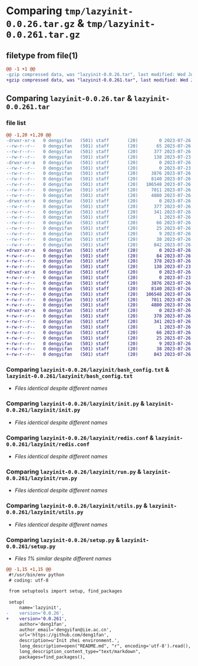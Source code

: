# Comparing `tmp/lazyinit-0.0.26.tar.gz` & `tmp/lazyinit-0.0.261.tar.gz`

## filetype from file(1)

```diff
@@ -1 +1 @@
-gzip compressed data, was "lazyinit-0.0.26.tar", last modified: Wed Jul 26 04:34:19 2023, max compression
+gzip compressed data, was "lazyinit-0.0.261.tar", last modified: Wed Jul 26 04:37:02 2023, max compression
```

## Comparing `lazyinit-0.0.26.tar` & `lazyinit-0.0.261.tar`

### file list

```diff
@@ -1,20 +1,20 @@
-drwxr-xr-x   0 dengyifan   (501) staff       (20)        0 2023-07-26 04:34:19.493384 lazyinit-0.0.26/
--rw-r--r--   0 dengyifan   (501) staff       (20)       65 2023-07-26 04:33:05.000000 lazyinit-0.0.26/MANIFEST.in
--rw-r--r--   0 dengyifan   (501) staff       (20)      377 2023-07-26 04:34:19.493200 lazyinit-0.0.26/PKG-INFO
--rw-r--r--   0 dengyifan   (501) staff       (20)      138 2023-07-23 13:52:05.000000 lazyinit-0.0.26/README.md
-drwxr-xr-x   0 dengyifan   (501) staff       (20)        0 2023-07-26 04:34:19.492015 lazyinit-0.0.26/lazyinit/
--rw-r--r--   0 dengyifan   (501) staff       (20)        0 2023-07-23 14:24:47.000000 lazyinit-0.0.26/lazyinit/__init__.py
--rw-r--r--   0 dengyifan   (501) staff       (20)     3876 2023-07-26 03:36:41.000000 lazyinit-0.0.26/lazyinit/bash_config.txt
--rw-r--r--   0 dengyifan   (501) staff       (20)     8140 2023-07-26 04:34:00.000000 lazyinit-0.0.26/lazyinit/init.py
--rw-r--r--   0 dengyifan   (501) staff       (20)   106548 2023-07-26 03:36:41.000000 lazyinit-0.0.26/lazyinit/redis.conf
--rw-r--r--   0 dengyifan   (501) staff       (20)     7011 2023-07-26 04:21:53.000000 lazyinit-0.0.26/lazyinit/run.py
--rw-r--r--   0 dengyifan   (501) staff       (20)     4880 2023-07-26 04:18:42.000000 lazyinit-0.0.26/lazyinit/utils.py
-drwxr-xr-x   0 dengyifan   (501) staff       (20)        0 2023-07-26 04:34:19.492966 lazyinit-0.0.26/lazyinit.egg-info/
--rw-r--r--   0 dengyifan   (501) staff       (20)      377 2023-07-26 04:34:19.000000 lazyinit-0.0.26/lazyinit.egg-info/PKG-INFO
--rw-r--r--   0 dengyifan   (501) staff       (20)      341 2023-07-26 04:34:19.000000 lazyinit-0.0.26/lazyinit.egg-info/SOURCES.txt
--rw-r--r--   0 dengyifan   (501) staff       (20)        1 2023-07-26 04:34:19.000000 lazyinit-0.0.26/lazyinit.egg-info/dependency_links.txt
--rw-r--r--   0 dengyifan   (501) staff       (20)       66 2023-07-26 04:34:19.000000 lazyinit-0.0.26/lazyinit.egg-info/entry_points.txt
--rw-r--r--   0 dengyifan   (501) staff       (20)       25 2023-07-26 04:34:19.000000 lazyinit-0.0.26/lazyinit.egg-info/requires.txt
--rw-r--r--   0 dengyifan   (501) staff       (20)        9 2023-07-26 04:34:19.000000 lazyinit-0.0.26/lazyinit.egg-info/top_level.txt
--rw-r--r--   0 dengyifan   (501) staff       (20)       38 2023-07-26 04:34:19.493442 lazyinit-0.0.26/setup.cfg
--rw-r--r--   0 dengyifan   (501) staff       (20)      842 2023-07-26 04:34:18.000000 lazyinit-0.0.26/setup.py
+drwxr-xr-x   0 dengyifan   (501) staff       (20)        0 2023-07-26 04:37:02.961336 lazyinit-0.0.261/
+-rw-r--r--   0 dengyifan   (501) staff       (20)       84 2023-07-26 04:36:39.000000 lazyinit-0.0.261/MANIFEST.in
+-rw-r--r--   0 dengyifan   (501) staff       (20)      378 2023-07-26 04:37:02.961147 lazyinit-0.0.261/PKG-INFO
+-rw-r--r--   0 dengyifan   (501) staff       (20)      138 2023-07-23 13:52:05.000000 lazyinit-0.0.261/README.md
+drwxr-xr-x   0 dengyifan   (501) staff       (20)        0 2023-07-26 04:37:02.960062 lazyinit-0.0.261/lazyinit/
+-rw-r--r--   0 dengyifan   (501) staff       (20)        0 2023-07-23 14:24:47.000000 lazyinit-0.0.261/lazyinit/__init__.py
+-rw-r--r--   0 dengyifan   (501) staff       (20)     3876 2023-07-26 03:36:41.000000 lazyinit-0.0.261/lazyinit/bash_config.txt
+-rw-r--r--   0 dengyifan   (501) staff       (20)     8140 2023-07-26 04:34:00.000000 lazyinit-0.0.261/lazyinit/init.py
+-rw-r--r--   0 dengyifan   (501) staff       (20)   106548 2023-07-26 03:36:41.000000 lazyinit-0.0.261/lazyinit/redis.conf
+-rw-r--r--   0 dengyifan   (501) staff       (20)     7011 2023-07-26 04:21:53.000000 lazyinit-0.0.261/lazyinit/run.py
+-rw-r--r--   0 dengyifan   (501) staff       (20)     4880 2023-07-26 04:18:42.000000 lazyinit-0.0.261/lazyinit/utils.py
+drwxr-xr-x   0 dengyifan   (501) staff       (20)        0 2023-07-26 04:37:02.960913 lazyinit-0.0.261/lazyinit.egg-info/
+-rw-r--r--   0 dengyifan   (501) staff       (20)      378 2023-07-26 04:37:02.000000 lazyinit-0.0.261/lazyinit.egg-info/PKG-INFO
+-rw-r--r--   0 dengyifan   (501) staff       (20)      341 2023-07-26 04:37:02.000000 lazyinit-0.0.261/lazyinit.egg-info/SOURCES.txt
+-rw-r--r--   0 dengyifan   (501) staff       (20)        1 2023-07-26 04:37:02.000000 lazyinit-0.0.261/lazyinit.egg-info/dependency_links.txt
+-rw-r--r--   0 dengyifan   (501) staff       (20)       66 2023-07-26 04:37:02.000000 lazyinit-0.0.261/lazyinit.egg-info/entry_points.txt
+-rw-r--r--   0 dengyifan   (501) staff       (20)       25 2023-07-26 04:37:02.000000 lazyinit-0.0.261/lazyinit.egg-info/requires.txt
+-rw-r--r--   0 dengyifan   (501) staff       (20)        9 2023-07-26 04:37:02.000000 lazyinit-0.0.261/lazyinit.egg-info/top_level.txt
+-rw-r--r--   0 dengyifan   (501) staff       (20)       38 2023-07-26 04:37:02.961395 lazyinit-0.0.261/setup.cfg
+-rw-r--r--   0 dengyifan   (501) staff       (20)      843 2023-07-26 04:37:00.000000 lazyinit-0.0.261/setup.py
```

### Comparing `lazyinit-0.0.26/lazyinit/bash_config.txt` & `lazyinit-0.0.261/lazyinit/bash_config.txt`

 * *Files identical despite different names*

### Comparing `lazyinit-0.0.26/lazyinit/init.py` & `lazyinit-0.0.261/lazyinit/init.py`

 * *Files identical despite different names*

### Comparing `lazyinit-0.0.26/lazyinit/redis.conf` & `lazyinit-0.0.261/lazyinit/redis.conf`

 * *Files identical despite different names*

### Comparing `lazyinit-0.0.26/lazyinit/run.py` & `lazyinit-0.0.261/lazyinit/run.py`

 * *Files identical despite different names*

### Comparing `lazyinit-0.0.26/lazyinit/utils.py` & `lazyinit-0.0.261/lazyinit/utils.py`

 * *Files identical despite different names*

### Comparing `lazyinit-0.0.26/setup.py` & `lazyinit-0.0.261/setup.py`

 * *Files 1% similar despite different names*

```diff
@@ -1,15 +1,15 @@
 #!/usr/bin/env python
 # coding: utf-8
 
 from setuptools import setup, find_packages
 
 setup(
     name='lazyinit',
-    version='0.0.26',
+    version='0.0.261',
     author='deng1fan',
     author_email='dengyifan@iie.ac.cn',
     url='https://github.com/deng1fan',
     description=u'Init zhei environment.',
     long_description=open("README.md", "r", encoding='utf-8').read(),
     long_description_content_type="text/markdown",
     packages=find_packages(),
```

